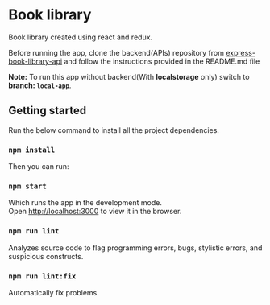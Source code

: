# Book library

Book library created using react and redux.

Before running the app, clone the backend(APIs) repository from <a href='https://github.com/divyanshyadav/express-book-library-api.git'>
express-book-library-api</a> and follow the instructions provided in the README.md file

<b>Note:</b> To run this app without backend(With <b>localstorage</b> only) switch to <b>branch: `local-app`</b>.

## Getting started

Run the below command to install all the project dependencies.

### `npm install`

Then you can run:

### `npm start`

Which runs the app in the development mode.<br>
Open [http://localhost:3000](http://localhost:3000) to view it in the browser.

### `npm run lint`

Analyzes source code to flag programming errors, bugs, stylistic errors, and suspicious constructs.

### `npm run lint:fix`

Automatically fix problems.
